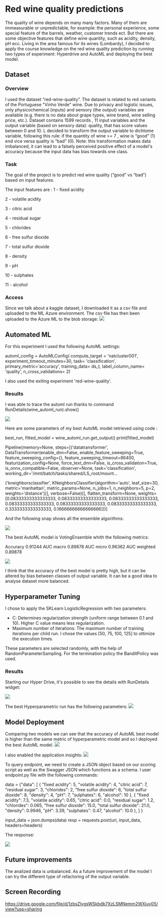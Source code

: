
# Red wine quality predictions

The quality of wine depends on many many factors. Many of them are immeasurable or unpredictable, for example: the personal experience, some special feature of the barrels, weather, customer trends ect. But there are some objective features that define wine quantity, such as acidity, density, pH ecc.
Living in the area famous for its wines (Lombardy), I decided  to apply the course knowledge on the red wine quality prediction by running two types of experiment: Hyperdrive and AutoML and deploying the best model.  

## Dataset

### Overview
I used the dataset “red-wine-quality”.
The  dataset is related to red variants of the Portuguese "Vinho Verde" wine.  Due to privacy and logistic issues, only physicochemical (inputs) and sensory (the output) variables are available (e.g. there is no data about grape types, wine brand, wine selling price, etc.).
Dataset contains 1599 records , 11 input variables and the output variable (based on sensory data): quality, that has score values between 0 and 10.
L decided to transform the output variable to dichtome variable, following this rule: if the quantity of wine >= 7 , wine is “good” (1) end vice versa quality is “bad” (0).
Note: this transformation makes data imbalanced, it can lead to a falsely perceived positive effect of a model's accuracy because the input data has bias towards one class.

### Task
The goal of the project is to predict red wine quality (“good” vs “bad”) based on input features.

The input features are :
1 - fixed acidity

2 - volatile acidity

3 - citric acid

4 - residual sugar

5 - chlorides

6 - free sulfur dioxide

7 - total sulfur dioxide

8 - density

9 - pH

10 - sulphates

11 - alcohol

### Access
Since we talk about a kaggle dataset, I downloaded it as a csv file and uploaded to the ML Azure environment. The csv file has then been uploaded to the Azure ML to the blob storage:
![](images/dataset.PNG)

## Automated ML

For this experiment I used the following AutoML settings:

automl_config = AutoMLConfig(
    compute_target = 'natcluster001',
    experiment_timeout_minutes=30,
    task= 'classification',
    primary_metric='accuracy',
    training_data= ds_t,
    label_column_name= 'quality',
    n_cross_validations= 2)

I also used the exiting experiment 'red-wine-quality'.

### Results


I was able to trace the automl run thanks to command RunDetails(wine_automl_run).show()

![](images/automl_run_in_progress.PNG)


Here are some  parameters of my best AutoML model retrieved using code :

best_run, fitted_model = wine_automl_run.get_output()
print(fitted_model)


Pipeline(memory=None,
         steps=[('datatransformer',
                 DataTransformer(enable_dnn=False,
				 enable_feature_sweeping=True,
				 feature_sweeping_config={},
				 feature_sweeping_timeout=86400,
				 featurization_config=None, 
				 force_text_dnn=False,
				 is_cross_validation=True,
				 is_onnx_compatible=False, 
				 observer=None,
				 task='classification',
				 working_dir='/mnt/batch/tasks/shared/LS_root/mount...
				 
('kneighborsclassifier', 
KNeighborsClassifier(algorithm='auto', 
leaf_size=30,
 metric='manhattan', 
 metric_params=None, 
 n_jobs=1,
 n_neighbors=5,
 p=2, 
 weights='distance'))],
 verbose=False))], 
 flatten_transform=None, 
 weights=[0.08333333333333333, 0.08333333333333333, 0.08333333333333333, 0.08333333333333333, 0.08333333333333333, 0.08333333333333333, 0.3333333333333333, 0.16666666666666666]))]
 
 And the following snap shows all the ensemble algorithms:
 
 
 ![](images/ensemble.PNG)


The best AutoML model is VotingEnsemble whith the following metrics:

Accuracy
0.91244
AUC macro
0.89878
AUC micro
0.96362
AUC weighted
0.89878

![](images/best_automl_model.PNG)

I think that the accuracy of the best model is pretty high, but it can be altered by bias between classes of output variable. It can be a good idea to analyse dataset more balanced.


## Hyperparameter Tuning

I chose to apply the SKLearn  LogisticRegression with two parameters:

- C: Determines regularization strength (uniform range between 0.1 and 10). Higher C value means less regularization. 
- Maximum number of iterations: The maximum number of training iterations per child run. I chose the values [50, 75, 100, 125] to ottimize the execution times.

These parameters are selected randomly, with the help of RandomParameterSampling. For the termination policy the BanditPolicy was used.


### Results

Starting our Hyper Drive, it's possible to see the details with RunDetails widget:

![](images/hyperdrive_run_in_progress.PNG)

The best Hyperparametric run has the following parameters:
![](images/best_hd_model.PNG)

## Model Deployment
Comparing two models we can see that the accuracy of AutoML best model is higher than the same metric of hyperparametric model and so I deployed the best AutoML model.
![](images/endpoint1.PNG)

I also enabled the application insights:
![](images/application_insights.PNG)

To query  endpoint, we need to create a JSON object based on our scoring script as well as the Swagger JSON which functions as a schema. I user endpoint.py file with the following commands:

data = {"data":
        [
          {
            "fixed acidity": 5, 
            "volatile acidity": 4, 
            "citric acid": 7,
            "residual sugar": 3,
            "chlorides": 2,
            "free sulfur dioxide": 6,
            "total sulfur dioxide": 8, 
            "density": 4, 
            "pH": 7, 
            "sulphates": 6, 
            "alcohol": 10
          },
          {
            "fixed acidity": 7.3, 
            "volatile acidity": 0.65, 
            "citric acid": 0.0,
            "residual sugar": 1.2,
            "chlorides": 0.065,
            "free sulfur dioxide": 15.0,
            "total sulfur dioxide": 21.0, 
            "density": 0.9946, 
            "pH": 3.39, 
            "sulphates": 0.47, 
            "alcohol": 10.0
          },
      ]
    }

input_data = json.dumps(data)
resp = requests.post(uri, input_data, headers=headers)

The response:

![](images/response.PNG)

## Future improvements

The analized data is unbalanced. As a future improvement of the model I can try the different type of refactoring of the output variable.
## Screen Recording
https://drive.google.com/file/d/1zbsZlygsWSkbdb7XzLSMNemm2WXiuy05/view?usp=sharing


